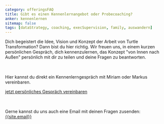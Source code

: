 ```yaml
---
category: offeringsFAQ
title: Gibt es einen Kennenlernangebot oder Probecoaching?
anker: kennenlernen
sitemap: false
tags: [dataStrategy, coaching, execSupervision, family, auswandern]
---
```


Dich begeistert die Idee, Vision und Konzept der Arbeit von Turtle Transformation? Dann
bist du hier richtig. Wir freuen uns, in einem kurzen persönlichen Gespräch, dich kennenzulernen,
das Konzept "von Innen nach Außen" persönlich mit dir zu teilen und deine Fragen zu beantworten.

<br><br>
Hier kannst du direkt ein Kennenlerngespräch mit Miriam oder Markus vereinbaren.<br>
<!-- MeetFox static button start -->
<link href="https://app.meetfox.com/assets/styles/popup.css" rel="stylesheet" />
<script src="https://app.meetfox.com/assets/libs/popup.min.js" type="text/javascript"></script>
<a href="" class="btn btn-primary btn-xl text-uppercase js-scroll-trigger" onclick="MeetFox.initStaticButton({ url: 'https://meetfox.com/de/e/turtletrafo/borderless' });return false;">jetzt persönliches Gespräch vereinbaren</a>
<!-- MeetFox static button end -->

<br><br>
Gerne kannst du uns auch eine Email mit deinen Fragen zusenden: <a href='mailto:{{site.email}}'>{{site.email}}</a>
